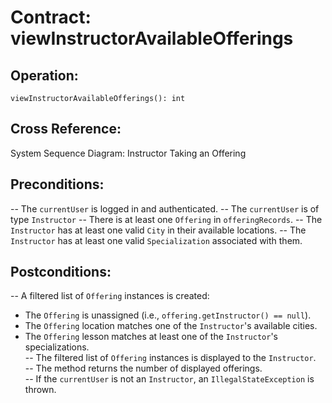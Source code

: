 # Contract: viewInstructorAvailableOfferings

## Operation:
`viewInstructorAvailableOfferings(): int`

## Cross Reference:
System Sequence Diagram: Instructor Taking an Offering

## Preconditions:

-- The `currentUser` is logged in and authenticated.
-- The `currentUser` is of type `Instructor`
-- There is at least one `Offering` in `offeringRecords`.
-- The `Instructor` has at least one valid `City` in their available locations.
-- The `Instructor` has at least one valid `Specialization` associated with them.


## Postconditions:
-- A filtered list of `Offering` instances is created:  
   - The `Offering` is unassigned (i.e., `offering.getInstructor() == null`).  
   - The `Offering` location matches one of the `Instructor`'s available cities.  
   - The `Offering` lesson matches at least one of the `Instructor`'s specializations.  
-- The filtered list of `Offering` instances is displayed to the `Instructor`.  
-- The method returns the number of displayed offerings.  
-- If the `currentUser` is not an `Instructor`, an `IllegalStateException` is thrown.  
